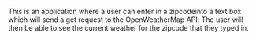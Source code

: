This is an application where a user can enter in a zipcodeinto a text box which will send a get request to the OpenWeatherMap API. The user will then be able to see the current weather for the zipcode that they typed in.
